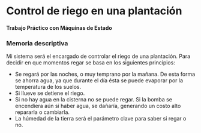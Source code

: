 # Control de riego en una plantación
#### Trabajo Práctico con Máquinas de Estado
### Memoria descriptiva

Mi sistema será el encargado de controlar el riego de una plantación. Para decidir en que momentos regar se basa en los siguientes principios:
- Se regará por las noches, o muy temprano por la mañana. De esta forma se ahorra agua, ya que durante el día ésta se puede evaporar por la temperatura de los suelos.
- Si llueve se detiene el riego.
- Si no hay agua en la cisterna no se puede regar. Si la bomba se encendiera aún si haber agua, se dañaría, generando un costo alto repararla o cambiarla.
- La húmedad de la tierra será el parámetro clave para saber si regar o no.
